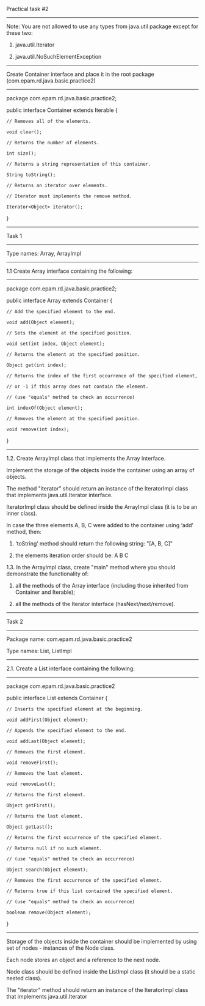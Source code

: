 

Practical task #2

_______________________

Note: You are not allowed to use any types from java.util package except for these two:

1) java.util.Iterator

2) java.util.NoSuchElementException

_______________________

Create Container interface and place it in the root package (com.epam.rd.java.basic.practice2)

_______________________

package com.epam.rd.java.basic.practice2;

public interface Container extends Iterable<Object> {

    // Removes all of the elements. 

    void clear(); 

    // Returns the number of elements.  

    int size();    

    // Returns a string representation of this container.  

    String toString(); 

    // Returns an iterator over elements. 

    // Iterator must implements the remove method. 

    Iterator<Object> iterator(); 

}

_______________________

Task 1

_______________________

Type names: Array, ArrayImpl

_______________________

1.1 Create Array interface containing the following:

_______________________

package com.epam.rd.java.basic.practice2;  

public interface Array extends Container {   

    // Add the specified element to the end.  

    void add(Object element);   

    // Sets the element at the specified position. 

    void set(int index, Object element);   

    // Returns the element at the specified position. 

    Object get(int index);  

    // Returns the index of the first occurrence of the specified element,  

    // or -1 if this array does not contain the element.  

    // (use "equals" method to check an occurrence)  

    int indexOf(Object element);  

    // Removes the element at the specified position.  

    void remove(int index); 

 

}

_______________________

1.2. Create ArrayImpl class that implements the Array interface.

Implement the storage of the objects inside the container using an array of objects.

The method "iterator" should return an instance of the IteratorImpl class that implements java.util.Iterator<Object> interface. 

IteratorImpl class should be defined inside the ArrayImpl class (it is to be an inner class).

In case the three elements A, B, C were added to the container using ‘add’ method, then:

1) ‘toString’ method should return the following string: "[A, B, C]"

2) the elements iteration order should be: A B C

1.3. In the ArrayImpl class, create "main" method where you should demonstrate the functionality of:

1) all the methods of the Array interface (including those inherited from Container and Iterable);

2) all the methods of the Iterator interface (hasNext/next/remove).

_______________________

Task 2

_______________________

Package name: com.epam.rd.java.basic.practice2

Type names: List, ListImpl

_______________________

2.1. Create a List interface containing the following: 

_______________________

package com.epam.rd.java.basic.practice2

public interface List extends Container { 

    // Inserts the specified element at the beginning.

    void addFirst(Object element); 

    // Appends the specified element to the end.

    void addLast(Object element);  

    // Removes the first element.  

    void removeFirst();  

    // Removes the last element. 

    void removeLast();  

    // Returns the first element.

    Object getFirst();   

    // Returns the last element.  

    Object getLast();  

    // Returns the first occurrence of the specified element.

    // Returns null if no such element. 

    // (use "equals" method to check an occurrence)  

    Object search(Object element);  

    // Removes the first occurrence of the specified element. 

    // Returns true if this list contained the specified element.

    // (use "equals" method to check an occurrence)  

    boolean remove(Object element); 

}

_______________________

Storage of the objects inside the container should be implemented by using set of nodes - instances of the Node class.

Each node stores an object and a reference to the next node.

Node class should be defined inside the ListImpl class (it should be a static nested class).

The "iterator" method should return an instance of the IteratorImpl class that implements java.util.Iterator<Object> interface.

The IteratorImpl class should be defined inside the ListImpl class (it should be an inner class).

In case the three elements A, B, C were added to the container using the "addLast" method, then:

1) toString method should return the following string "[A, B, C]"

2) the elements iteration order should be: A B C

2.3 In the ListImpl class, create "main" method where you should demonstrate the functionality of:

1) all the methods from the List interface (including those inherited from Container and Iterable);

2) all the methods of the Iterator interface (hasNext/next/remove).

_______________________

Task 3

_______________________

Type names: Queue, QueueImpl

_______________________

3.1.  Create Queue interface containing the following:

_______________________

public interface Queue extends Container {  

    // Appends the specified element to the end.  

    void enqueue(Object element);  

    // Removes the head.  

    Object dequeue();   

    // Returns the head. 

    Object top();  

}

_______________________

3.2. Create QueueImpl class that implements the Queue interface.

In case the three elements A, B, C were added to the container using the "enqueue" method, then:

1) toString method should return the following string "[A, B, C]”

2) the elements iteration order should be: A B C

3.3 In the QueueImpl class, create "main" method where you should demonstrate the functionality of:

1) all the methods from the Queue interface (including those inherited from Container and Iterable);

2) all the methods of the Iterator interface (hasNext/next/remove).
d
_______________________

Task 4

_______________________

Type names: Stack, StackImpl

_______________________

4.1.  Create Stack interface containing the following:

_______________________

package com.epam.rd.java.basic.practice2; 

public interface Stack extends Container {   

    // Pushes the specified element onto the top.  

    void push(Object element);    

    // Removes and returns the top element. 

    Object pop();   

    // Returns the top element. 

    Object top();  

}

_______________________

4.2. Create StackImpl class that implements the Stack interface.

In case the three elements  A, B, C were added to the container using ‘push’ method , then:

1)   toString method should return the following string "[A, B, C]"

3) the elements iteration order should be: C B A

4.3. In the StackImpl class, create ‘main’ method where you should demonstrate the functionality of:

1) all the methods from the Stack interface (including those inherited from Container and Interable);

2) all the methods of the Iterator interface (hasNext/next/remove).

_______________________

Notes.

1. The result should be presented as a project named Practice2.

2. The root package for all the classes: com.epam.rd.java.basic.practice2
